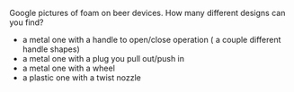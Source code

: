 Google pictures of foam on beer devices. How many different designs can you find?
* a metal one with a handle to open/close operation ( a couple different handle shapes)
* a metal one with a plug you pull out/push in
* a metal one with a wheel
* a plastic one with a twist nozzle